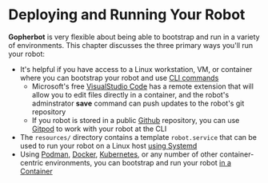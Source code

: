 # Deploying and Running Your Robot

**Gopherbot** is very flexible about being able to bootstrap and run in a variety of environments. This chapter discusses the three primary ways you'll run your robot:
* It's helpful if you have access to a Linux workstation, VM, or container where you can bootstrap your robot and use [CLI commands](deploy/CLI.md)
   * Microsoft's free [VisualStudio Code](https://code.visualstudio.com/) has a remote extension that will allow you to edit files directly in a container, and the robot's adminstrator **save** command can push updates to the robot's git repository
   * If you robot is stored in a public [Github](https://github.com) repository, you can use [Gitpod](https://gitpod.io) to work with your robot at the CLI
* The `resources/` directory contains a template `robot.service` that can be used to run your robot on a Linux host [using Systemd](deploy/systemd.md)
* Using [Podman](https://podman.io), [Docker](https://docker.com), [Kubernetes](https://kubernetes.io), or any number of other container-centric environments, you can bootstrap and run your robot [in a Container](deploy/Container.md)
